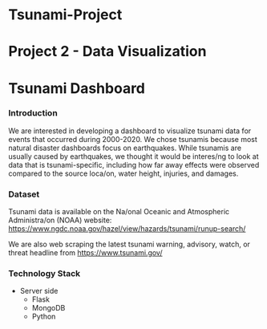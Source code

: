 # Tsunami-Project

# Project 2 - Data Visualization
# Tsunami Dashboard

### Introduction
We are interested in developing a dashboard to visualize tsunami data for events that occurred during 2000-2020.
We chose tsunamis because most natural disaster dashboards focus on earthquakes. While tsunamis are usually caused by earthquakes, we thought it would be interes/ng to look at data that is tsunami-specific, including how far away effects were observed compared to the source loca/on, water height, injuries, and damages.

### Dataset
Tsunami data is available on the Na/onal Oceanic and Atmospheric Administra/on (NOAA) website: https://www.ngdc.noaa.gov/hazel/view/hazards/tsunami/runup-search/

We are also web scraping the latest tsunami warning, advisory, watch, or threat headline from https://www.tsunami.gov/

### Technology Stack
* Server side
  * Flask
  * MongoDB
  * Python